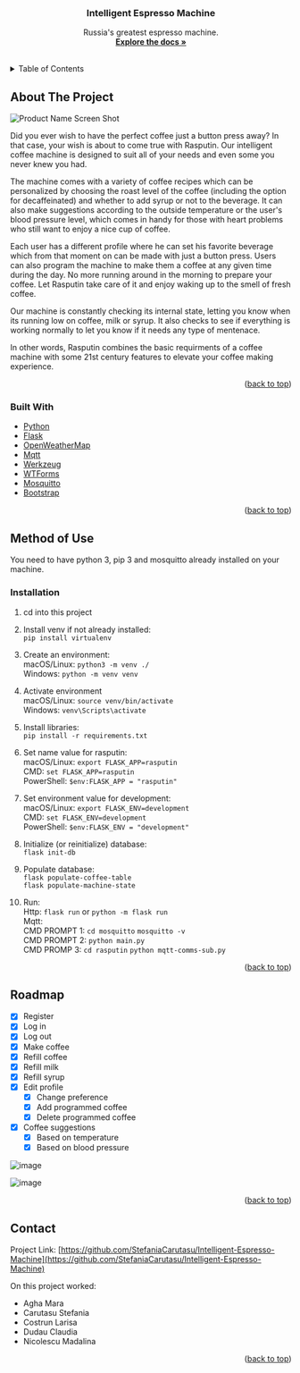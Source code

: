 <div id="top"></div>

<!-- PROJECT LOGO -->
<br />
<div align="center">
<h3 align="center">Intelligent Espresso Machine</h3>

  <p align="center">
    Russia's greatest espresso machine.
    <br />
    <a href="https://github.com/StefaniaCarutasu/Intelligent-Espresso-Machine"><strong>Explore the docs »</strong></a>
    <br />
    <br />
  </p>
</div>



<!-- TABLE OF CONTENTS -->
<details>
  <summary>Table of Contents</summary>
  <ol>
    <li>
      <a href="#about-the-project">About The Project</a>
      <ul>
        <li><a href="#built-with">Built With</a></li>
      </ul>
    </li>
    <li>
      <a href="#getting-started">Getting Started</a>
      <ul>
        <li><a href="#prerequisites">Prerequisites</a></li>
        <li><a href="#installation">Installation</a></li>
      </ul>
    </li>
    <li><a href="#usage">Usage</a></li>
    <li><a href="#roadmap">Roadmap</a></li>
    <li><a href="#contact">Contact</a></li>
  </ol>
</details>



<!-- ABOUT THE PROJECT -->
## About The Project

![Product Name Screen Shot](https://user-images.githubusercontent.com/62221313/151992718-1631c628-1cfa-4602-8fdb-04ef52ebabee.png)

Did you ever wish to have the perfect coffee just a button press away? In that case, your wish is about to come true with Rasputin. Our intelligent coffee machine is designed to suit all of your needs and even some you never knew you had.

The machine comes with a variety of coffee recipes which can be personalized by choosing the roast level of the coffee (including the option for decaffeinated) and whether to add syrup or not to the beverage. It can also make suggestions according to the outside temperature or the user's blood pressure level, which comes in handy for those with heart problems who still want to enjoy a nice cup of coffee.

Each user has a different profile where he can set his favorite beverage which from that moment on can be made with just a button press. Users can also program the machine to make them a coffee at any given time during the day. No more running around in the morning to prepare your coffee. Let Rasputin take care of it and enjoy waking up to the smell of fresh coffee.

Our machine is constantly checking its internal state, letting you know when its running low on coffee, milk or syrup. It also checks to see if everything is working normally to let you know if it needs any type of mentenace.

In other words, Rasputin combines the basic requirments of a coffee machine with some 21st century features to elevate your coffee making experience.

<p align="right">(<a href="#top">back to top</a>)</p>



### Built With

* [Python](https://www.python.org/)
* [Flask](https://flask.palletsprojects.com/en/2.0.x/)
* [OpenWeatherMap](https://openweathermap.org/api)
* [Mqtt](https://mqtt.org/)
* [Werkzeug](https://werkzeug.palletsprojects.com/en/2.0.x/)
* [WTForms](https://wtforms.readthedocs.io/en/3.0.x/)
* [Mosquitto](https://mosquitto.org/)
* [Bootstrap](https://getbootstrap.com)

<p align="right">(<a href="#top">back to top</a>)</p>



<!-- GETTING STARTED -->
## Method of Use

You need to have python 3, pip 3 and mosquitto already installed on your machine.

### Installation

1. cd into this project  

2. Install venv if not already installed:  
`pip install virtualenv`
  
3. Create an environment:  
macOS/Linux:
`python3 -m venv ./`  
Windows:
`python -m venv venv`  

4. Activate environment  
macOS/Linux:
`source venv/bin/activate`  
Windows:
`venv\Scripts\activate`

5. Install libraries:  
`pip install -r requirements.txt`

6. Set name value for rasputin:  
macOS/Linux:
`export FLASK_APP=rasputin`  
CMD:
`set FLASK_APP=rasputin`  
PowerShell:
`$env:FLASK_APP = "rasputin"`  

7. Set environment value for development:  
macOS/Linux:
`export FLASK_ENV=development`  
CMD:
`set FLASK_ENV=development`  
PowerShell:
`$env:FLASK_ENV = "development"`  

8. Initialize (or reinitialize) database:  
`flask init-db`

9. Populate database:  
`flask populate-coffee-table`  
`flask populate-machine-state`

10. Run:  
Http:
`flask run` or `python -m flask run`  
Mqtt:  
CMD PROMPT 1:
`cd mosquitto`
`mosquitto -v`  
CMD PROMPT 2:
`python main.py`  
CMD PROMP 3:
`cd rasputin`
`python mqtt-comms-sub.py`  

<p align="right">(<a href="#top">back to top</a>)</p>



<!-- ROADMAP -->
## Roadmap

- [x] Register
- [x] Log in
- [x] Log out
- [x] Make coffee
- [x] Refill coffee
- [x] Refill milk
- [x] Refill syrup
- [x] Edit profile
   - [x] Change preference
   - [x] Add programmed coffee
   - [x] Delete programmed coffee
- [x] Coffee suggestions     
    - [x] Based on temperature
    - [x] Based on blood pressure

![image](https://user-images.githubusercontent.com/62221313/152016584-729ea77c-8e9e-44f1-90f2-2aa2bda047b4.png)

![image](https://user-images.githubusercontent.com/62119841/152078216-c2a7b276-f51b-43da-a0d4-59a60fccfe4f.png)

<p align="right">(<a href="#top">back to top</a>)</p>



<!-- CONTACT -->
## Contact

Project Link: [https://github.com/StefaniaCarutasu/Intelligent-Espresso-Machine](https://github.com/StefaniaCarutasu/Intelligent-Espresso-Machine)

On this project worked:
- Agha Mara
- Carutasu Stefania
- Costrun Larisa
- Dudau Claudia
- Nicolescu Madalina

<p align="right">(<a href="#top">back to top</a>)</p>
